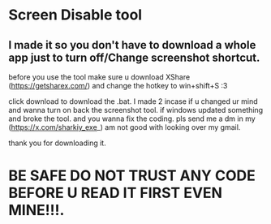 # Screen Disable tool
## I made it so you don't have to download a whole app just to turn off/Change screenshot shortcut. 

before you use the tool make sure u download XShare (https://getsharex.com/) and change the hotkey to win+shift+S :3

click download to download the .bat. I made 2 incase if u changed ur mind and wanna turn on back the screenshot tool. if windows updated something and broke the tool. and you wanna fix the coding. pls send me a dm in my (https://x.com/sharkiy_exe_) am not good with looking over my gmail.

thank you for downloading it. 

# BE SAFE DO NOT TRUST ANY CODE BEFORE U READ IT FIRST EVEN MINE!!!.



